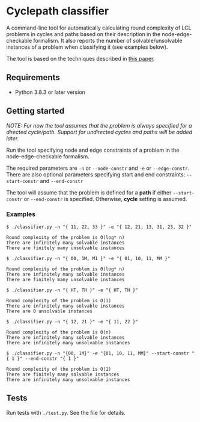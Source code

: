 # Cyclepath classifier

A command-line tool for automatically calculating round complexity of LCL problems in cycles and paths based on their description in the node-edge-checkable formalism. It also reports the number of solvable/unsolvable instances of a problem when classifying it (see examples below).

The tool is based on the techniques described in [this paper](https://arxiv.org/abs/2002.07659).

## Requirements

* Python 3.8.3 or later version

## Getting started

_NOTE: For now the tool assumes that the problem is always specified for a directed cycle/path. Support for undirected cycles and paths will be added later._

Run the tool specifying node and edge constraints of a problem in the node-edge-checkable formalism.

The required parameters are `-n` or `--node-constr` and `-e` or `--edge-constr`.
There are also optional parameters specifying start and end constraints: `--start-constr` and `--end-constr`

The tool will assume that the problem is defined for a **path** if either `--start-constr` or `--end-constr` is specified. Otherwise, **cycle** setting is assumed.

### Examples

```
$ ./classifier.py -n "{ 11, 22, 33 }" -e "{ 12, 21, 13, 31, 23, 32 }"

Round complexity of the problem is Θ(log* n)
There are infinitely many solvable instances
There are finitely many unsolvable instances
```

```
$ ./classifier.py -n "{ 00, 1M, M1 }" -e "{ 01, 10, 11, MM }"

Round complexity of the problem is Θ(log* n)
There are infinitely many solvable instances
There are finitely many unsolvable instances
```

```
$ ./classifier.py -n "{ HT, TH }" -e "{ HT, TH }"

Round complexity of the problem is O(1)
There are infinitely many solvable instances
There are 0 unsolvable instances
```

```
$ ./classifier.py -n "{ 12, 21 }" -e "{ 11, 22 }"

Round complexity of the problem is Θ(n)
There are infinitely many solvable instances
There are infinitely many unsolvable instances
```

```
$ ./classifier.py -n "{00, 1M}" -e "{01, 10, 11, MM}" --start-constr "{ 1 }" --end-constr "{ 1 }"

Round complexity of the problem is O(1)
There are finitely many solvable instances
There are infinitely many unsolvable instances
```

## Tests

Run tests with `./test.py`. See the file for details.
